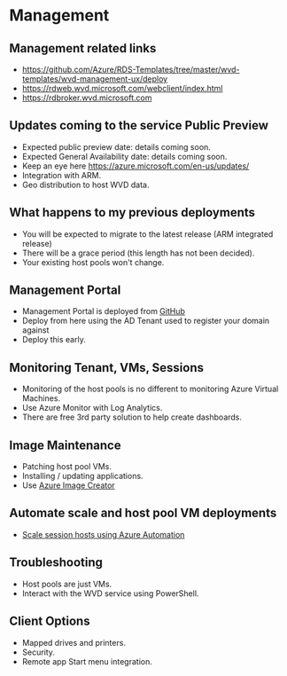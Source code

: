 # Management

## Management related links
- https://github.com/Azure/RDS-Templates/tree/master/wvd-templates/wvd-management-ux/deploy
- https://rdweb.wvd.microsoft.com/webclient/index.html
- https://rdbroker.wvd.microsoft.com

## Updates coming to the service Public Preview
- Expected public preview date: details coming soon.
- Expected General Availability date: details coming soon.
- Keep an eye here https://azure.microsoft.com/en-us/updates/
- Integration with ARM.
- Geo distribution to host WVD data.

## What happens to my previous deployments
- You will be expected to migrate to the latest release (ARM integrated release)
- There will be a grace period (this length has not been decided).
- Your existing host pools won't change.

## Management Portal
- Management Portal is deployed from [GitHub](https://github.com/Azure/RDS-Templates/tree/master/wvd-templates/wvd-management-ux/deploy) 
- Deploy from here using the AD Tenant used to register your domain against 
- Deploy this early.

## Monitoring Tenant, VMs, Sessions
- Monitoring of the host pools is no different to monitoring Azure Virtual Machines.
- Use Azure Monitor with Log Analytics.
- There are free 3rd party solution to help create dashboards.

## Image Maintenance
- Patching host pool VMs.
- Installing / updating applications.
- Use [Azure Image Creator](https://docs.microsoft.com/en-us/azure/virtual-machines/windows/capture-image-resource)

## Automate scale and host pool VM deployments
- [Scale session hosts using Azure Automation](https://docs.microsoft.com/en-us/azure/virtual-desktop/set-up-scaling-script)

## Troubleshooting
- Host pools are just VMs.
- Interact with the WVD service using PowerShell.

## Client Options
- Mapped drives and printers.
- Security.
- Remote app Start menu integration.

